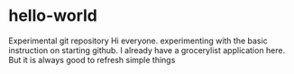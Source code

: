 # hello-world
Experimental git repository
Hi everyone. experimenting with the basic instruction on starting github.
I already have a grocerylist application here. But it is always good to refresh simple things
